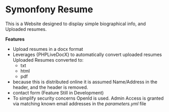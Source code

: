 <h1>Symonfony Resume</h1>

This is a Website designed to display simple biographical info,
and Uploaded resumes.

**Features**
  - Upload resumes in a docx format
  - Leverages {PHPLiveDocX} to automatically convert uploaded resumes
    Uploaded Resumes converted to:
    + txt
    + html
    + pdf
  - because this is distributed online it is assumed Name/Address in the header,
    and the header is removed.
  - contact form (Feature Still in Development)
  - To simplify security concerns OpenId is used.
    Admin Access is granted via matching known email addresses in the *parameters.yml* file

